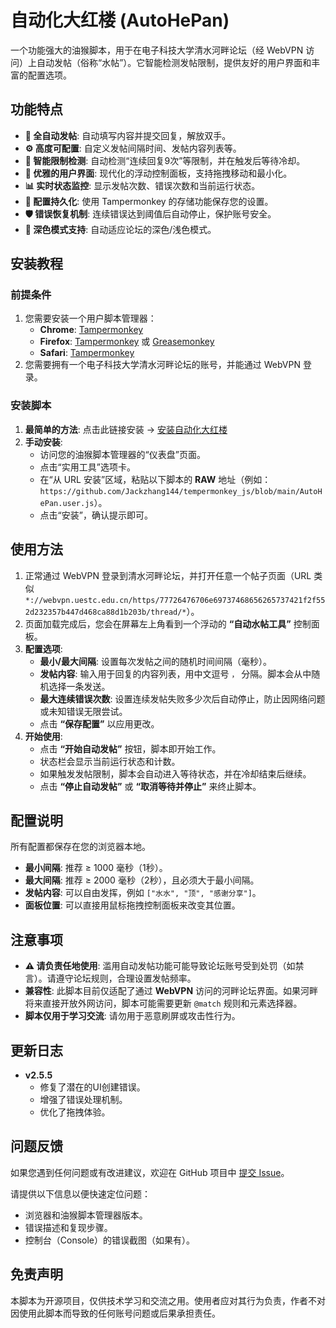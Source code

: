# 自动化大红楼 (AutoHePan)

一个功能强大的油猴脚本，用于在电子科技大学清水河畔论坛（经 WebVPN 访问）上自动发帖（俗称“水帖”）。它智能检测发帖限制，提供友好的用户界面和丰富的配置选项。

## 功能特点

-   **🔄 全自动发帖**: 自动填写内容并提交回复，解放双手。
-   **⚙️ 高度可配置**: 自定义发帖间隔时间、发帖内容列表等。
-   **🧠 智能限制检测**: 自动检测“连续回复9次”等限制，并在触发后等待冷却。
-   **🎨 优雅的用户界面**: 现代化的浮动控制面板，支持拖拽移动和最小化。
-   **📊 实时状态监控**: 显示发帖次数、错误次数和当前运行状态。
-   **💾 配置持久化**: 使用 Tampermonkey 的存储功能保存您的设置。
-   **🛡️ 错误恢复机制**: 连续错误达到阈值后自动停止，保护账号安全。
-   **🌙 深色模式支持**: 自动适应论坛的深色/浅色模式。

## 安装教程

### 前提条件

1.  您需要安装一个用户脚本管理器：
    *   **Chrome**: [Tampermonkey](https://chrome.google.com/webstore/detail/tampermonkey/dhdgffkkebhmkfjojejmpbldmpobfkfo)
    *   **Firefox**: [Tampermonkey](https://addons.mozilla.org/firefox/addon/tampermonkey/) 或 [Greasemonkey](https://addons.mozilla.org/firefox/addon/greasemonkey/)
    *   **Safari**: [Tampermonkey](https://www.tampermonkey.net/?browser=safari)
2.  您需要拥有一个电子科技大学清水河畔论坛的账号，并能通过 WebVPN 登录。

### 安装脚本

1.  **最简单的方法**: 点击此链接安装 -> [安装自动化大红楼](https://github.com/Jackzhang144/tempermonkey_js/blob/main/AutoHePan.user.js)
2.  **手动安装**:
    *   访问您的油猴脚本管理器的“仪表盘”页面。
    *   点击“实用工具”选项卡。
    *   在“从 URL 安装”区域，粘贴以下脚本的 **RAW** 地址（例如：`https://github.com/Jackzhang144/tempermonkey_js/blob/main/AutoHePan.user.js`）。
    *   点击“安装”，确认提示即可。

## 使用方法

1.  正常通过 WebVPN 登录到清水河畔论坛，并打开任意一个帖子页面（URL 类似 `*://webvpn.uestc.edu.cn/https/77726476706e69737468656265737421f2f552d232357b447d468ca88d1b203b/thread/*`）。
2.  页面加载完成后，您会在屏幕左上角看到一个浮动的 **“自动水帖工具”** 控制面板。
3.  **配置选项**:
    *   **最小/最大间隔**: 设置每次发帖之间的随机时间间隔（毫秒）。
    *   **发帖内容**: 输入用于回复的内容列表，用中文逗号 `，` 分隔。脚本会从中随机选择一条发送。
    *   **最大连续错误次数**: 设置连续发帖失败多少次后自动停止，防止因网络问题或未知错误无限尝试。
    *   点击 **“保存配置”** 以应用更改。
4.  **开始使用**:
    *   点击 **“开始自动发帖”** 按钮，脚本即开始工作。
    *   状态栏会显示当前运行状态和计数。
    *   如果触发发帖限制，脚本会自动进入等待状态，并在冷却结束后继续。
    *   点击 **“停止自动发帖”** 或 **“取消等待并停止”** 来终止脚本。

## 配置说明

所有配置都保存在您的浏览器本地。

-   **最小间隔**: 推荐 ≥ 1000 毫秒（1秒）。
-   **最大间隔**: 推荐 ≥ 2000 毫秒（2秒），且必须大于最小间隔。
-   **发帖内容**: 可以自由发挥，例如 `["水水", "顶", "感谢分享"]`。
-   **面板位置**: 可以直接用鼠标拖拽控制面板来改变其位置。

## 注意事项

-   **⚠️ 请负责任地使用**: 滥用自动发帖功能可能导致论坛账号受到处罚（如禁言）。请遵守论坛规则，合理设置发帖频率。
-   **兼容性**: 此脚本目前仅适配了通过 **WebVPN** 访问的河畔论坛界面。如果河畔将来直接开放外网访问，脚本可能需要更新 `@match` 规则和元素选择器。
-   **脚本仅用于学习交流**: 请勿用于恶意刷屏或攻击性行为。

## 更新日志

-   **v2.5.5**
    -   修复了潜在的UI创建错误。
    -   增强了错误处理机制。
    -   优化了拖拽体验。

## 问题反馈

如果您遇到任何问题或有改进建议，欢迎在 GitHub 项目中 [提交 Issue](https://github.com/Jackzhang144/tempermonkey_js/issues)。

请提供以下信息以便快速定位问题：
-   浏览器和油猴脚本管理器版本。
-   错误描述和复现步骤。
-   控制台（Console）的错误截图（如果有）。

## 免责声明

本脚本为开源项目，仅供技术学习和交流之用。使用者应对其行为负责，作者不对因使用此脚本而导致的任何账号问题或后果承担责任。
